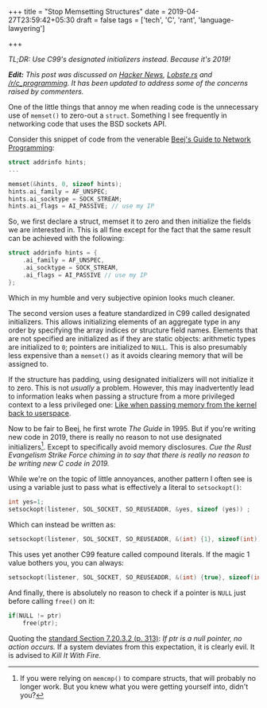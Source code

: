 +++
title = "Stop Memsetting Structures"
date = 2019-04-27T23:59:42+05:30
draft = false 
tags = ['tech', 'C', 'rant', 'language-lawyering']

+++


*TL;DR: Use C99's designated initializers instead. Because it's 2019!*


*__Edit:__ This post was discussed on [Hacker News](https://news.ycombinator.com/item?id=19766930), [Lobste.rs](https://lobste.rs/s/7aqidd/stop_memsetting_structures) and [/r/c_programming](https://www.reddit.com/r/C_Programming/comments/bi23w6/stop_memsetting_structures/). It has been updated to address some of the concerns raised by commenters.*

One of the little things that annoy me when reading code is the unnecessary use of `memset()` to zero-out a `struct`. Something I see frequently in networking code that uses the BSD sockets API.

Consider this snippet of code from the venerable [Beej's Guide to Network Programming](https://beej.us/guide/bgnet/html/single/bgnet.html#simpleserver):
```C
struct addrinfo hints;
...

memset(&hints, 0, sizeof hints);
hints.ai_family = AF_UNSPEC;
hints.ai_socktype = SOCK_STREAM;
hints.ai_flags = AI_PASSIVE; // use my IP
```

So, we first declare a struct, memset it to zero and then initialize the fields we are interested in. This is all fine except for the fact that the same result can be achieved with the following:
```C
struct addrinfo hints = {
	.ai_family = AF_UNSPEC,
	.ai_socktype = SOCK_STREAM,
	.ai_flags = AI_PASSIVE // use my IP
};
```

Which in my humble and very subjective opinion looks much cleaner. 

The second version uses a feature standardized in C99 called designated initializers. This allows initializing elements of an aggregate type in any order by specifying the array indices or structure field names. Elements that are not specified are initialized as if they are static objects: arithmetic types are initialized to `0`; pointers are initialized to `NULL`. This is also presumably less expensive than a `memset()` as it avoids clearing memory that will be assigned to.

If the structure has padding, using designated initializers will not initialize it to zero.  This is not *usually* a problem. However, this may inadvertently lead to information leaks when passing a structure from a more privileged context to a less privileged one: [Like when passing memory from the kernel back to userspace](https://lwn.net/Articles/417989/).

Now to be fair to Beej, he first wrote *The Guide* in 1995. But if you're writing new code in 2019, there is really no reason to not use designated initializers[^*]. Except to specifically avoid memory disclosures. *Cue the Rust Evangelism Strike Force chiming in to say that there is really no reason to be writing new C code in 2019.*

While we're on the topic of little annoyances, another pattern I often see is using a variable just to pass what is effectively a literal to `setsockopt()`:
```C
int yes=1;
setsockopt(listener, SOL_SOCKET, SO_REUSEADDR, &yes, sizeof (yes)) ;
```

Which can instead be written as:
```C
setsockopt(listener, SOL_SOCKET, SO_REUSEADDR, &(int) {1}, sizeof(int));
```

This uses yet another C99 feature called compound literals. If the magic 1 value bothers you, you can always:
```C
setsockopt(listener, SOL_SOCKET, SO_REUSEADDR, &(int) {true}, sizeof(int));
```

And finally, there is absolutely no reason to check if a pointer is `NULL` just before calling `free()` on it:
```C
if(NULL != ptr)
	free(ptr);
``` 

Quoting the [standard Section 7.20.3.2 (p. 313)](http://www.open-std.org/JTC1/SC22/wg14/www/docs/n1124.pdf): *If ptr is a null pointer, no action occurs.* If a system deviates from this expectation, it is clearly evil. It is advised to *Kill It With Fire*.

[^*]:If you were relying on `memcmp()` to compare structs, that will probably no longer work. But you knew what you were getting yourself into, didn't you?
  